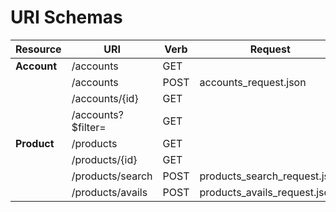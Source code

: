# URI Schemas

| Resource | URI | Verb | Request | Response |
|----------|-----|------|---------|----------|
| **Account** | /accounts | GET |  | accounts_collection_response.json |
|             | /accounts | POST | accounts_request.json | accounts_response.json |
|             | /accounts/{id} | GET |  | accounts_response.json | |
|             | /accounts?$filter= | GET |  | accounts_collection_response.json|
| **Product** | /products | GET |  | products_collection_response.json |
|             | /products/{id} | GET |  | products_response.json | |
|             | /products/search | POST | products_search_request.json | |
|             | /products/avails | POST | products_avails_request.json | |
